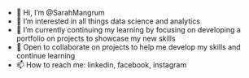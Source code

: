 - 👋 Hi, I’m @SarahMangrum
- 👀 I’m interested in all things data science and analytics
- 🌱 I’m currently continuing my learning by focusing on developing a portfolio on projects to showcase my new skills
- 💞️ Open to collaborate on projects to help me develop my skills and continue learning
- 📫 How to reach me: linkedin, facebook, instagram

<!---
SarahMangrum/SarahMangrum is a ✨ special ✨ repository because its `README.md` (this file) appears on your GitHub profile.
You can click the Preview link to take a look at your changes.
--->
